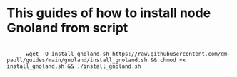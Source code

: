 <h1>This guides of how to install node Gnoland from script</h1>


<div class="snippet-clipboard-content notranslate position-relative overflow-auto">
  <pre class="notranslate">
    <code>
      wget -O install_gnoland.sh https://raw.githubusercontent.com/dm-paull/guides/main/gnoland/install_gnoland.sh && chmod +x install_gnoland.sh && ./install_gnoland.sh
    </code>
  </pre>
</div>
